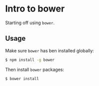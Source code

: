 # Intro to bower

Starting off using `bower`.

## Usage

Make sure `bower` has ben installed globally:

``` bash
$ npm install -g bower
```

Then install `bower` packages:

``` bash
$ bower install
```
